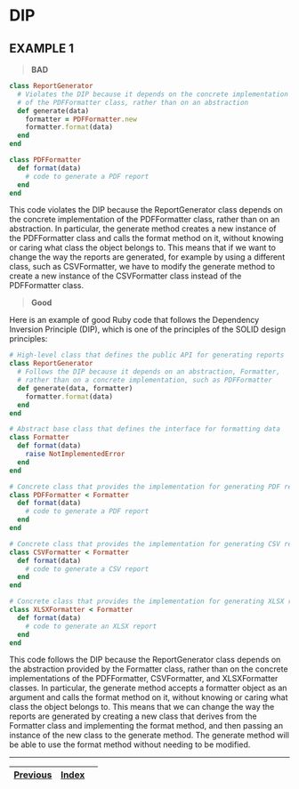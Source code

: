 # DIP

## EXAMPLE 1

> **BAD**

```ruby
class ReportGenerator
  # Violates the DIP because it depends on the concrete implementation
  # of the PDFFormatter class, rather than on an abstraction
  def generate(data)
    formatter = PDFFormatter.new
    formatter.format(data)
  end
end

class PDFFormatter
  def format(data)
    # code to generate a PDF report
  end
end
```

This code violates the DIP because the ReportGenerator class depends on the concrete implementation of the PDFFormatter class, rather than on an abstraction. In particular, the generate method creates a new instance of the PDFFormatter class and calls the format method on it, without knowing or caring what class the object belongs to. This means that if we want to change the way the reports are generated, for example by using a different class, such as CSVFormatter, we have to modify the generate method to create a new instance of the CSVFormatter class instead of the PDFFormatter class.

> **Good**

Here is an example of good Ruby code that follows the Dependency Inversion Principle (DIP), which is one of the principles of the SOLID design principles:

```ruby
# High-level class that defines the public API for generating reports
class ReportGenerator
  # Follows the DIP because it depends on an abstraction, Formatter,
  # rather than on a concrete implementation, such as PDFFormatter
  def generate(data, formatter)
    formatter.format(data)
  end
end

# Abstract base class that defines the interface for formatting data
class Formatter
  def format(data)
    raise NotImplementedError
  end
end

# Concrete class that provides the implementation for generating PDF reports
class PDFFormatter < Formatter
  def format(data)
    # code to generate a PDF report
  end
end

# Concrete class that provides the implementation for generating CSV reports
class CSVFormatter < Formatter
  def format(data)
    # code to generate a CSV report
  end
end

# Concrete class that provides the implementation for generating XLSX reports
class XLSXFormatter < Formatter
  def format(data)
    # code to generate an XLSX report
  end
end

```

This code follows the DIP because the ReportGenerator class depends on the abstraction provided by the Formatter class, rather than on the concrete implementations of the PDFFormatter, CSVFormatter, and XLSXFormatter classes. In particular, the generate method accepts a formatter object as an argument and calls the format method on it, without knowing or caring what class the object belongs to. This means that we can change the way the reports are generated by creating a new class that derives from the Formatter class and implementing the format method, and then passing an instance of the new class to the generate method. The generate method will be able to use the format method without needing to be modified.

***

| [Previous](../../02\_solid-8/examples/04\_isp.md) | [Index](../../) |   |
| ------------------------------------------------- | --------------- | - |
